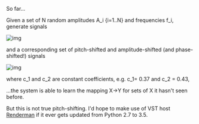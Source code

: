 So far...

Given a set of N random amplitudes A_i {i=1..N} and frequencies f_i, generate signals

![img](https://latex.codecogs.com/gif.latex?X=\sum_{i=1}^{N}A_{i}\sin(f_i&space;t))

and a corresponding set of pitch-shifted and amplitude-shifted (and phase-shifted!) signals

![img](https://latex.codecogs.com/gif.latex?Y=\sum_{i=1}^{N}c_1&space;A_{i}\cos(c_2&space;f_i&space;t))

where c_1 and c_2 are constant coefficients, e.g. c_1= 0.37 and c_2 = 0.43,

...the system is able to learn the mapping X->Y for sets of X it hasn't seen before. 

But this is not true pitch-shifting.  I'd hope to make use of VST host [Renderman](https://github.com/fedden/RenderMan) if it ever gets updated from Python 2.7 to 3.5.
